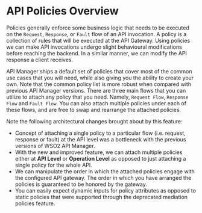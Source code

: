 # API Policies Overview

Policies generally enforce some business logic that needs to be executed on the `Request`, `Response`, or `Fault` flow of an API invocation. A policy is a collection of rules that will be executed at the API Gateway. Using policies we can make API invocations undergo slight behavioural modifications before reaching the backend. In a similar manner, we can modify the API response a client receives.

API Manager ships a default set of policies that cover most of the common use cases that you will need, while also giving you the ability to create your own. Note that the common policy list is more robust when compared with previous API Manager versions. There are three main flows that you can utilize to attach any policy that you need. Namely, `Request Flow`, `Response Flow` and `Fault Flow`. You can also attach multiple policies under each of these flows, and are free to swap and rearrange the attached policies.

Note the following architectural changes brought about by this feature:

- Concept of attaching a single policy to a particular flow (i.e. request, response or fault) at the API level was a bottleneck with the previous versions of WSO2 API Manager.
- With the new and improved feature, we can attach multiple policies either at **API Level** or **Operation Level** as opposed to just attaching a single policy for the whole API.
- We can manipulate the order in which the attached policies engage with the configured API gateway. The order in which you have arranged the policies is guaranteed to be honored by the gateway.
- You can easily expect dynamic inputs for policy attributes as opposed to static policies that were supported through the deprecated mediation policies feature.
